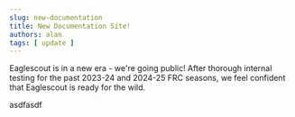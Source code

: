 ```yaml
---
slug: new-documentation
title: New Documentation Site!
authors: alan
tags: [ update ]
---
```


Eaglescout is in a new era - we're going public! After thorough internal testing for the past 2023-24 and 2024-25 FRC
seasons, we feel confident that Eaglescout is ready for the wild.
<!-- truncate -->

asdfasdf

